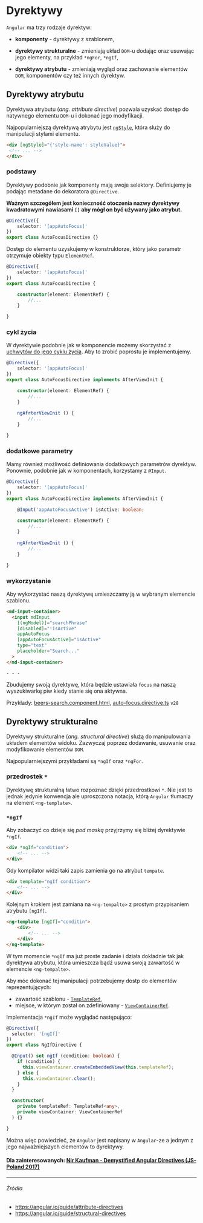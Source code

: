 # Dyrektywy

`Angular` ma trzy rodzaje dyrektyw:

* **komponenty** - dyrektywy z szablonem,

* **dyrektywy strukturalne** - zmieniają układ `DOM`-u dodając oraz usuwając jego elementy, na przykład `*ngFor`, `*ngIf`,

* **dyrektywy atrybutu** - zmieniają wygląd oraz zachowanie elementów `DOM`, komponentów czy też innych dyrektyw.


## Dyrektywy atrybutu

Dyrektywa atrybutu (_ang. attribute directive_) pozwala uzyskać dostęp do natywnego elementu `DOM`-u i dokonać jego modyfikacji.

Najpopularniejszą dyrektywą atrybytu jest [`ngStyle`](https://angular.io/api/common/NgStyle), która służy do manipulacji stylami elementu.

```html
<div [ngStyle]="{'style-name': styleValue}">
 <!-- ... -->
</div>
```

### podstawy

Dyrektywy podobnie jak komponenty mają swoje selektory. Definiujemy je podając metadane do dekoratora `@Directive`. 

**Ważnym szczegółem jest konieczność otoczenia nazwy dyrektywy kwadratowymi nawiasami `[]` aby mógł on być używany jako atrybut.**

```ts
@Directive({ 
    selector: '[appAutoFocus]' 
})
export class AutoFocusDirective {}
```

Dostęp do elementu uzyskujemy w konstruktorze, który jako parametr otrzymuje obiekty typu `ElementRef`.

```ts
@Directive({ 
    selector: '[appAutoFocus]' 
})
export class AutoFocusDirective {

    constructor(element: ElementRef) {
        //...
    }

}
```

### cykl życia

W dyrektywie podobnie jak w komponencie możemy skorzystać z [uchwytów do jego cyklu życia](https://mmotel.gitbooks.io/ts-ng-path-angular-part-1/content/component-lifecycle.html). Aby to zrobić poprostu je implementujemy.

```ts
@Directive({ 
    selector: '[appAutoFocus]' 
})
export class AutoFocusDirective implements AfterViewInit {

    constructor(element: ElementRef) {
        //...
    }
    
    ngAfrterViewInit () {
        //...
    }

}
```

### dodatkowe parametry

Mamy również możliwość definiowania dodatkowych parametrów dyrektyw. Ponownie, podobnie jak w komponentach, korzystamy z `@Input`.

```ts
@Directive({ 
    selector: '[appAutoFocus]' 
})
export class AutoFocusDirective implements AfterViewInit {

    @Input('appAutoFocusActive') isActive: boolean;

    constructor(element: ElementRef) {
        //...
    }
    
    ngAfrterViewInit () {
        //...
    }

}
```

### wykorzystanie

Aby wykorzystać naszą dyrektywę umieszczamy ją w wybranym elemencie szablonu.

```html
<md-input-container>
  <input mdInput
    [(ngModel)]="searchPhrase"
    [disabled]="!isActive"
    appAutoFocus
    [appAutoFocusActive]="isActive"
    type="text"
    placeholder="Search..."
  >
</md-input-container>
```

`- - -`

Zbudujemy swoją dyrektywę, która będzie ustawiała `focus` na naszą wyszukiwarkę piw kiedy stanie się ona aktywna.

Przykłady: [beers-search.component.html](https://github.com/mmotel/ng-beers-app/blob/v28/src/app/shared/beers-search/beers-search.component.html), [auto-focus.directive.ts](https://github.com/mmotel/ng-beers-app/blob/v28/src/app/shared/directive/auto-focus.directive.ts) `v28`

## Dyrektywy strukturalne

Dyrektywy strukturalne (_ang. structural directive_) służą do manipulowania układem elementów widoku. Zazwyczaj poprzez dodawanie, usuwanie oraz modyfikowanie elementów `DOM`. 

Najpopularniejszymi przykładami są `*ngIf` oraz `*ngFor`. 

### przedrostek `*`

Dyrektywę strukturalną łatwo rozpoznać dzięki przedrostkowi `*`. Nie jest to jednak jedynie konwencja ale uproszczona notacja, którą `Angular` tłumaczy na element `<ng-template>`.

### `*ngIf`

Aby zobaczyć co dzieje się _pod maską_ przyjrzymy się bliżej dyrektywie `*ngIf`.

```html
<div *ngIf="condition">
    <!-- ... -->
</div>
```

Gdy kompilator widzi taki zapis zamienia go na atrybut `tempate`.

```html
<div template="ngIf condition">
    <!-- ... -->
</div>
```

Kolejnym krokiem jest zamiana na `<ng-tempalte>` z prostym przypisaniem atrybutu `[ngIf]`.

```html
<ng-template [ngIf]="conditin">
    <div>
        <!-- ... -->
    </div>
</ng-template>
```

W tym momencie `*ngIf` ma już proste zadanie i działa dokładnie tak jak dyrektywa atrybutu, która umieszcza bądź usuwa swoją zawartość w elemencie `<ng-tempalte>`.

Aby móc dokonać tej manipulacji potrzebujemy dostp do elementów reprezentujących:

 * zawartość szablonu - [`TemplateRef`](https://angular.io/api/core/TemplateRef),
 * miejsce, w którym został on zdefiniowany - [`ViewContainerRef`](https://angular.io/api/core/ViewContainerRef).
 
Implementacja `*ngIf` może wyglądać następująco:

```ts
@Directive({
  selector: '[ngIf]'
})
export class NgIfDirective {

  @Input() set ngIf (condition: boolean) {
    if (condition) {
      this.viewContainer.createEmbeddedView(this.templateRef);
    } else {
      this.viewContainer.clear();
    }
  }

  constructor(
    private templateRef: TemplateRef<any>,
    private viewContainer: ViewContainerRef
  ) {}

}
```

Można więc powiedzieć, że `Angular` jest napisany w `Angular`-ze a jednym z jego najważniejszych elementów to dyrektywy.

#### Dla zainteresowanych: [Nir Kaufman - Demystified Angular Directives (JS-Poland 2017)](https://youtu.be/bVyw2njDoZw?t=1m10s)

---

###### Źródła

* https://angular.io/guide/attribute-directives
* https://angular.io/guide/structural-directives